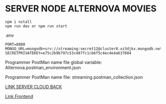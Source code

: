 # SERVER NODE ALTERNOVA MOVIES

```
npm i nstall
npm run dev or npm run start
```

.env
```
PORT=8080
MONGO_URL=mongodb+srv://streaming:secret12@cluster0.xz3djkx.mongodb.net/streaming
SECRETPRIVATEKEY=e75c2b9b797c53c487fc1cb6f5c4ec4e4a637604
```

Programmer PostMan name file global variable: Alternova.postman_environment.json

Programmer PostMan name file: streaming.postman_collection.json

[LINK SERVER CLOUD BACK](https://back-movies-alternova-production.up.railway.app/)

[Link Frontend](https://github.com/valenzuela21/front-movies-alternova/)

